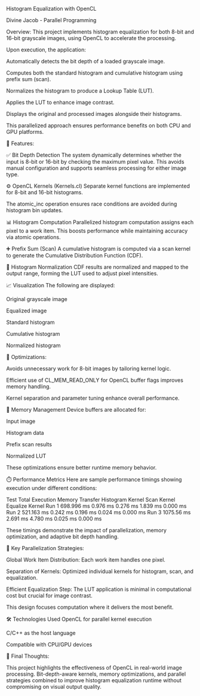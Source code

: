 Histogram Equalization with OpenCL

Divine Jacob - Parallel Programming 

Overview: 
This project implements histogram equalization for both 8-bit and 16-bit grayscale images, using OpenCL to accelerate the processing.

Upon execution, the application:

Automatically detects the bit depth of a loaded grayscale image.

Computes both the standard histogram and cumulative histogram using prefix sum (scan).

Normalizes the histogram to produce a Lookup Table (LUT).

Applies the LUT to enhance image contrast.

Displays the original and processed images alongside their histograms.

This parallelized approach ensures performance benefits on both CPU and GPU platforms.

📁 Features:


✅ Bit Depth Detection
The system dynamically determines whether the input is 8-bit or 16-bit by checking the maximum pixel value. This avoids manual configuration and supports seamless processing for either image type.


⚙️ OpenCL Kernels (Kernels.cl)
Separate kernel functions are implemented for 8-bit and 16-bit histograms.


The atomic_inc operation ensures race conditions are avoided during histogram bin updates.


📊 Histogram Computation
Parallelized histogram computation assigns each pixel to a work item. This boosts performance while maintaining accuracy via atomic operations.


➕ Prefix Sum (Scan)
A cumulative histogram is computed via a scan kernel to generate the Cumulative Distribution Function (CDF).


🧮 Histogram Normalization
CDF results are normalized and mapped to the output range, forming the LUT used to adjust pixel intensities.


📈 Visualization
The following are displayed:

Original grayscale image

Equalized image

Standard histogram

Cumulative histogram

Normalized histogram

🧠 Optimizations:


Avoids unnecessary work for 8-bit images by tailoring kernel logic.


Efficient use of CL_MEM_READ_ONLY for OpenCL buffer flags improves memory handling.


Kernel separation and parameter tuning enhance overall performance.


🧮 Memory Management
Device buffers are allocated for:


Input image


Histogram data


Prefix scan results


Normalized LUT


These optimizations ensure better runtime memory behavior.


⏱️ Performance Metrics
Here are sample performance timings showing execution under different conditions:


Test	Total Execution	Memory Transfer	Histogram Kernel	Scan Kernel	Equalize Kernel
Run 1	698.996 ms	0.976 ms	0.276 ms	1.839 ms	0.000 ms
Run 2	521.163 ms	0.242 ms	0.196 ms	0.024 ms	0.000 ms
Run 3	1075.56 ms	2.691 ms	4.780 ms	0.025 ms	0.000 ms


These timings demonstrate the impact of parallelization, memory optimization, and adaptive bit depth handling.


🚀 Key Parallelization Strategies:


Global Work Item Distribution: Each work item handles one pixel.

Separation of Kernels: Optimized individual kernels for histogram, scan, and equalization.

Efficient Equalization Step: The LUT application is minimal in computational cost but crucial for image contrast.

This design focuses computation where it delivers the most benefit.


🛠️ Technologies Used
OpenCL for parallel kernel execution


C/C++ as the host language


Compatible with CPU/GPU devices


📌 Final Thoughts:


This project highlights the effectiveness of OpenCL in real-world image processing. Bit-depth-aware kernels, memory optimizations, and parallel strategies combined to improve histogram equalization runtime without compromising on visual output quality.

